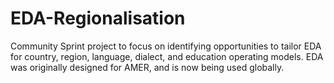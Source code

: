 # EDA-Regionalisation
Community Sprint project to focus on identifying opportunities to tailor EDA for country, region, language, dialect, and education operating models. EDA was originally designed for AMER, and is now being used globally.
